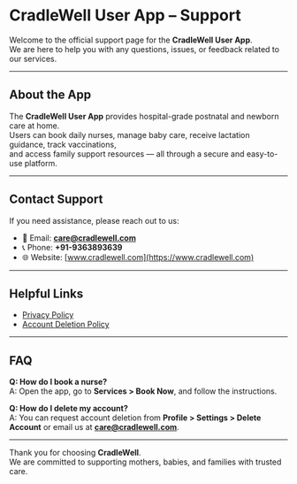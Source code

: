# CradleWell User App – Support

Welcome to the official support page for the **CradleWell User App**.  
We are here to help you with any questions, issues, or feedback related to our services.

---

## About the App
The **CradleWell User App** provides hospital-grade postnatal and newborn care at home.  
Users can book daily nurses, manage baby care, receive lactation guidance, track vaccinations,  
and access family support resources — all through a secure and easy-to-use platform.

---

## Contact Support
If you need assistance, please reach out to us:

- 📧 Email: **care@cradlewell.com**  
- 📞 Phone: **+91-9363893639**  
- 🌐 Website: [www.cradlewell.com](https://www.cradlewell.com)

---

## Helpful Links
- [Privacy Policy](https://github.com/analogueapps/store-files/blob/main/cradlewell/privacy-policy.md)  
- [Account Deletion Policy](https://github.com/analogueapps/store-files/blob/main/cradlewell/delete-account-policy.md)  

---

## FAQ
**Q: How do I book a nurse?**  
A: Open the app, go to **Services > Book Now**, and follow the instructions.  

**Q: How do I delete my account?**  
A: You can request account deletion from **Profile > Settings > Delete Account** or email us at **care@cradlewell.com**.  

---

Thank you for choosing **CradleWell**.  
We are committed to supporting mothers, babies, and families with trusted care.
